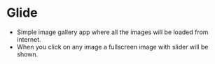 # Glide
 - Simple image gallery app where all the images will be loaded from internet.
- When you click on any image a fullscreen image with slider will be shown.
